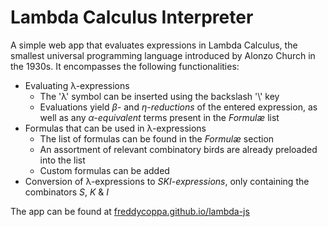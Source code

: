 # Lambda Calculus Interpreter
A simple web app that evaluates expressions in Lambda Calculus, the smallest universal programming language introduced by Alonzo Church in the 1930s. It encompasses the following functionalities:

- Evaluating λ-expressions
  - The 'λ' symbol can be inserted using the backslash '\\' key
  - Evaluations yield *β-* and *η-reductions* of the entered expression, as well as any *α-equivalent* terms present in the *Formulæ* list
- Formulas that can be used in λ-expressions
  - The list of formulas can be found in the *Formulæ* section
  - An assortment of relevant combinatory birds are already preloaded into the list
  - Custom formulas can be added
- Conversion of λ-expressions to *SKI-expressions*, only containing the combinators *S*, *K* & *I*

The app can be found at [freddycoppa.github.io/lambda-js](https://freddycoppa.github.io/lambda-js/)
